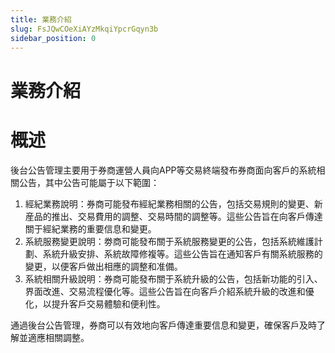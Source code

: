 ```yaml
---
title: 業務介紹
slug: FsJQwCOeXiAYzMkqiYpcrGqyn3b
sidebar_position: 0
---
```



# 業務介紹

# 概述

後台公告管理主要用于券商運營人員向APP等交易終端發布券商面向客戶的系統相關公告，其中公告可能屬于以下範圍：

1. 經紀業務說明：券商可能發布經紀業務相關的公告，包括交易規則的變更、新産品的推出、交易費用的調整、交易時間的調整等。這些公告旨在向客戶傳達關于經紀業務的重要信息和變更。
2. 系統服務變更說明：劵商可能發布關于系統服務變更的公告，包括系統維護計劃、系統升級安排、系統故障修複等。這些公告旨在通知客戶有關系統服務的變更，以便客戶做出相應的調整和准備。
3. 系統相關升級說明：券商可能發布關于系統升級的公告，包括新功能的引入、界面改進、交易流程優化等。這些公告旨在向客戶介紹系統升級的改進和優化，以提升客戶交易體驗和便利性。

通過後台公告管理，券商可以有效地向客戶傳達重要信息和變更，確保客戶及時了解並適應相關調整。

